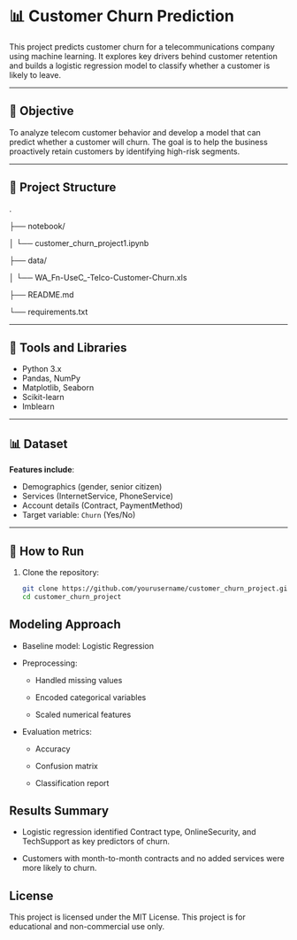 # 📊 Customer Churn Prediction

This project predicts customer churn for a telecommunications company using machine learning. It explores key drivers behind customer retention and builds a logistic regression model to classify whether a customer is likely to leave.

---

## 🧠 Objective

To analyze telecom customer behavior and develop a model that can predict whether a customer will churn. The goal is to help the business proactively retain customers by identifying high-risk segments.

---

## 📁 Project Structure

.

├── notebook/

│ └── customer_churn_project1.ipynb

├── data/

│ └── WA_Fn-UseC_-Telco-Customer-Churn.xls

├── README.md

└── requirements.txt


---

## 🧰 Tools and Libraries

- Python 3.x
- Pandas, NumPy
- Matplotlib, Seaborn
- Scikit-learn
- Imblearn

---

## 📊 Dataset

**Features include**:
- Demographics (gender, senior citizen)
- Services (InternetService, PhoneService)
- Account details (Contract, PaymentMethod)
- Target variable: `Churn` (Yes/No)

---

## 🚀 How to Run

1. Clone the repository:
   ```bash
   git clone https://github.com/yourusername/customer_churn_project.git
   cd customer_churn_project


## Modeling Approach

- Baseline model: Logistic Regression

- Preprocessing:

    - Handled missing values

    -   Encoded categorical variables

    -   Scaled numerical features

- Evaluation metrics:

    -   Accuracy

    -   Confusion matrix

    -   Classification report


## Results Summary

- Logistic regression identified Contract type, OnlineSecurity, and TechSupport as key predictors of churn.

- Customers with month-to-month contracts and no added services were more likely to churn.


## License

This project is licensed under the MIT License.
This project is for educational and non-commercial use only.